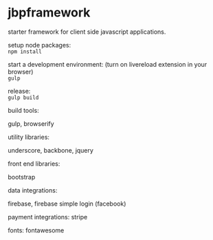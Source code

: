 jbpframework
==================================

starter framework for client side javascript applications.

setup node packages:<br>
<code>npm install</code>

start a development environment:
(turn on livereload extension in your browser)<br>
<code>gulp</code>

release:<br>
<code>gulp build</code>



build tools:

gulp, browserify

utility libraries:

underscore, backbone, jquery

front end libraries:

bootstrap

data integrations:

firebase, firebase simple login (facebook)

payment integrations:
stripe

fonts:
fontawesome

